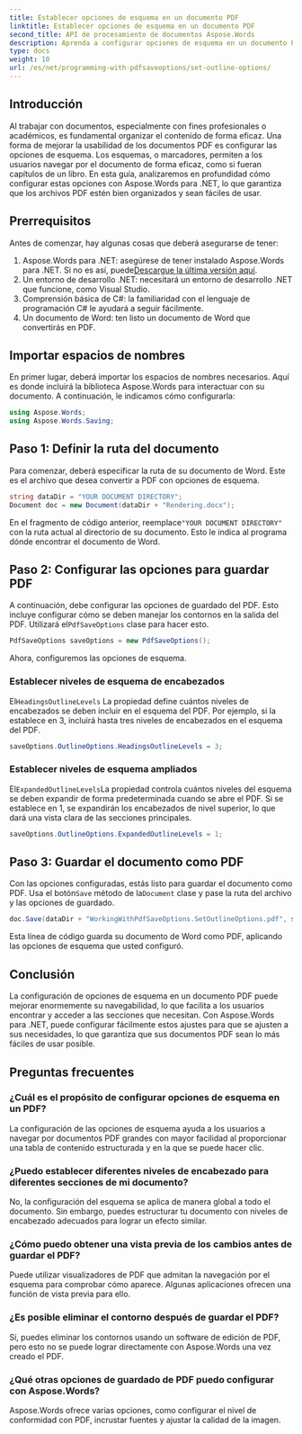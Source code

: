 ```yaml
---
title: Establecer opciones de esquema en un documento PDF
linktitle: Establecer opciones de esquema en un documento PDF
second_title: API de procesamiento de documentos Aspose.Words
description: Aprenda a configurar opciones de esquema en un documento PDF con Aspose.Words para .NET. Mejore la navegación en PDF configurando niveles de encabezado y esquemas expandidos.
type: docs
weight: 10
url: /es/net/programming-with-pdfsaveoptions/set-outline-options/
---
```

## Introducción

Al trabajar con documentos, especialmente con fines profesionales o académicos, es fundamental organizar el contenido de forma eficaz. Una forma de mejorar la usabilidad de los documentos PDF es configurar las opciones de esquema. Los esquemas, o marcadores, permiten a los usuarios navegar por el documento de forma eficaz, como si fueran capítulos de un libro. En esta guía, analizaremos en profundidad cómo configurar estas opciones con Aspose.Words para .NET, lo que garantiza que los archivos PDF estén bien organizados y sean fáciles de usar.

## Prerrequisitos

Antes de comenzar, hay algunas cosas que deberá asegurarse de tener:

1.  Aspose.Words para .NET: asegúrese de tener instalado Aspose.Words para .NET. Si no es así, puede[Descargue la última versión aquí](https://releases.aspose.com/words/net/).
2. Un entorno de desarrollo .NET: necesitará un entorno de desarrollo .NET que funcione, como Visual Studio.
3. Comprensión básica de C#: la familiaridad con el lenguaje de programación C# le ayudará a seguir fácilmente.
4. Un documento de Word: ten listo un documento de Word que convertirás en PDF.

## Importar espacios de nombres

En primer lugar, deberá importar los espacios de nombres necesarios. Aquí es donde incluirá la biblioteca Aspose.Words para interactuar con su documento. A continuación, le indicamos cómo configurarla:

```csharp
using Aspose.Words;
using Aspose.Words.Saving;
```

## Paso 1: Definir la ruta del documento

Para comenzar, deberá especificar la ruta de su documento de Word. Este es el archivo que desea convertir a PDF con opciones de esquema. 

```csharp
string dataDir = "YOUR DOCUMENT DIRECTORY";
Document doc = new Document(dataDir + "Rendering.docx");
```

 En el fragmento de código anterior, reemplace`"YOUR DOCUMENT DIRECTORY"` con la ruta actual al directorio de su documento. Esto le indica al programa dónde encontrar el documento de Word.

## Paso 2: Configurar las opciones para guardar PDF

 A continuación, debe configurar las opciones de guardado del PDF. Esto incluye configurar cómo se deben manejar los contornos en la salida del PDF. Utilizará el`PdfSaveOptions` clase para hacer esto.

```csharp
PdfSaveOptions saveOptions = new PdfSaveOptions();
```

Ahora, configuremos las opciones de esquema. 

### Establecer niveles de esquema de encabezados

 El`HeadingsOutlineLevels` La propiedad define cuántos niveles de encabezados se deben incluir en el esquema del PDF. Por ejemplo, si la establece en 3, incluirá hasta tres niveles de encabezados en el esquema del PDF.

```csharp
saveOptions.OutlineOptions.HeadingsOutlineLevels = 3;
```

### Establecer niveles de esquema ampliados

 El`ExpandedOutlineLevels`La propiedad controla cuántos niveles del esquema se deben expandir de forma predeterminada cuando se abre el PDF. Si se establece en 1, se expandirán los encabezados de nivel superior, lo que dará una vista clara de las secciones principales.

```csharp
saveOptions.OutlineOptions.ExpandedOutlineLevels = 1;
```

## Paso 3: Guardar el documento como PDF

 Con las opciones configuradas, estás listo para guardar el documento como PDF. Usa el botón`Save` método de la`Document` clase y pase la ruta del archivo y las opciones de guardado.

```csharp
doc.Save(dataDir + "WorkingWithPdfSaveOptions.SetOutlineOptions.pdf", saveOptions);
```

Esta línea de código guarda su documento de Word como PDF, aplicando las opciones de esquema que usted configuró. 

## Conclusión

La configuración de opciones de esquema en un documento PDF puede mejorar enormemente su navegabilidad, lo que facilita a los usuarios encontrar y acceder a las secciones que necesitan. Con Aspose.Words para .NET, puede configurar fácilmente estos ajustes para que se ajusten a sus necesidades, lo que garantiza que sus documentos PDF sean lo más fáciles de usar posible.

## Preguntas frecuentes

### ¿Cuál es el propósito de configurar opciones de esquema en un PDF?

La configuración de las opciones de esquema ayuda a los usuarios a navegar por documentos PDF grandes con mayor facilidad al proporcionar una tabla de contenido estructurada y en la que se puede hacer clic.

### ¿Puedo establecer diferentes niveles de encabezado para diferentes secciones de mi documento?

No, la configuración del esquema se aplica de manera global a todo el documento. Sin embargo, puedes estructurar tu documento con niveles de encabezado adecuados para lograr un efecto similar.

### ¿Cómo puedo obtener una vista previa de los cambios antes de guardar el PDF?

Puede utilizar visualizadores de PDF que admitan la navegación por el esquema para comprobar cómo aparece. Algunas aplicaciones ofrecen una función de vista previa para ello.

### ¿Es posible eliminar el contorno después de guardar el PDF?

Sí, puedes eliminar los contornos usando un software de edición de PDF, pero esto no se puede lograr directamente con Aspose.Words una vez creado el PDF.

### ¿Qué otras opciones de guardado de PDF puedo configurar con Aspose.Words?

Aspose.Words ofrece varias opciones, como configurar el nivel de conformidad con PDF, incrustar fuentes y ajustar la calidad de la imagen.